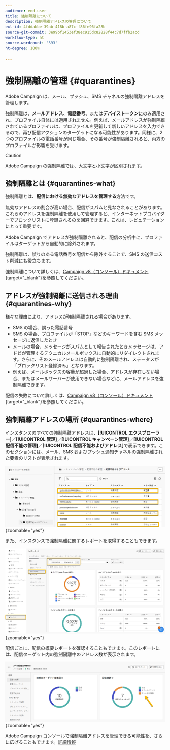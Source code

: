 ```yaml
---
audience: end-user
title: 強制隔離について
description: 強制隔離アドレスの管理について
exl-id: 4fddabbe-39ab-418b-a87c-f86fe96fa28b
source-git-commit: 3e99bf1453ef38ec915dc82828f44c7d7ffb2acd
workflow-type: ht
source-wordcount: '393'
ht-degree: 100%

---
```


# 強制隔離の管理 {#quarantines}

Adobe Campaign は、メール、プッシュ、SMS チャネルの強制隔離アドレスを管理します。

強制隔離は、**メールアドレス**、**電話番号**、または&#x200B;**デバイストークン**&#x200B;にのみ適用され、プロファイル自体には適用されません。例えば、メールアドレスが強制隔離されているプロファイルは、プロファイルを更新して新しいアドレスを入力できるので、再び配信アクションのターゲットになる可能性があります。同様に、2 つのプロファイルの電話番号が同じ場合、その番号が強制隔離されると、両方のプロファイルが影響を受けます。

>[!CAUTION]
>
>Adobe Campaign の強制隔離では、大文字と小文字が区別されます。

## 強制隔離とは {#quarantines-what}

強制隔離とは、**配信における無効なアドレスを管理する**&#x200B;方法です。

無効なアドレスの割合が高い場合、配信がスパムと見なされることがあります。これらのアドレスを強制隔離を使用して管理すると、インターネットプロバイダーでブロックリストに登録されるのを回避できます。これは、レピュテーションにとって重要です。

Adobe Campaign でアドレスが強制隔離されると、配信の分析中に、プロファイルはターゲットから自動的に除外されます。

強制隔離は、誤りのある電話番号を配信から除外することで、SMS の送信コスト削減にも役立ちます。

強制隔離について詳しくは、[Campaign v8（コンソール）ドキュメント](https://experienceleague.adobe.com/ja/docs/campaign/campaign-v8/send/failures/quarantines){target="_blank"}を参照してください。


## アドレスが強制隔離に送信される理由 {#quarantines-why}

様々な理由により、アドレスが強制隔離される場合があります。

* SMS の場合、誤った電話番号
* SMS の場合、プロファイルが「STOP」などのキーワードを含む SMS メッセージに返信したとき
* メールの場合、メッセージがスパムとして報告されたときメッセージは、アドビが管理するテクニカルメールボックスに自動的にリダイレクトされます。さらに、そのメールアドレスは自動的に強制隔離され、ステータスが「ブロックリスト登録済み」となります。
* 例えば、メールボックスの容量が超過した場合、アドレスが存在しない場合、またはメールサーバーが使用できない場合などに、メールアドレスを強制隔離できます。

配信の失敗について詳しくは、[Campaign v8（コンソール）ドキュメント](https://experienceleague.adobe.com/ja/docs/campaign/campaign-v8/send/failures/delivery-failures){target="_blank"}を参照してください。

## 強制隔離アドレスの場所 {#quarantines-where}

インスタンスのすべての強制隔離アドレスは、**[!UICONTROL エクスプローラー]**／**[!UICONTROL 管理]**／**[!UICONTROL キャンペーン管理]**／**[!UICONTROL 配信不能の管理]**／**[!UICONTROL 配信不能およびアドレス]**&#x200B;で表示できます。このセクションには、メール、SMS およびプッシュ通知チャネルの強制隔離された要素のリストが表示されます。

![](assets/quarantine_location.png){zoomable="yes"}

また、インスタンスで強制隔離に関するレポートを取得することもできます。

![](assets/quarantine_reports.png){zoomable="yes"}

配信ごとに、配信の概要レポートを確認することもできます。このレポートには、配信ターゲット内の強制隔離中のアドレス数が表示されます。

![](assets/quarantine_delivery.png){zoomable="yes"}

Adobe Campaign コンソールで強制隔離アドレスを管理できる可能性を、さらに広げることもできます。[詳細情報](https://experienceleague.adobe.com/ja/docs/campaign/campaign-v8/send/failures/quarantines#access-quarantined-addresses)
